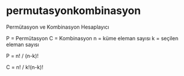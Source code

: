 # permutasyonkombinasyon
Permütasyon ve Kombinasyon Hesaplayıcı

P = Permütasyon
C = Kombinasyon
n = küme eleman sayısı
k = seçilen eleman sayısı


      
P =  n! / (n-k)!
 
C =  n! / k!(n-k)!
 

